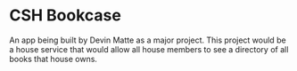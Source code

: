 CSH Bookcase
============

An app being built by Devin Matte as a major project. This project would be a house service that would allow all house members to see a directory of all books that house owns.